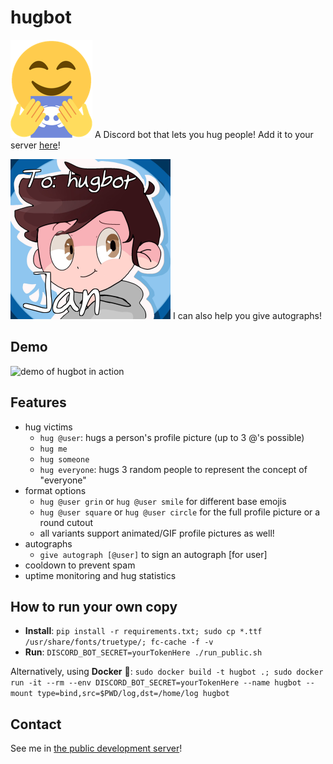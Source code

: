 # hugbot

![hugbot logo](hugbot_logo.png) A Discord bot that lets you hug people! Add it to your server [here](https://discordapp.com/api/oauth2/authorize?client_id=680141163466063960&permissions=34816&scope=bot)!

![autograph example](autographed_jan_to_hugbot.png) I can also help you give autographs!

## Demo

![demo of hugbot in action](jan_thingy.mp4.gif)

## Features

- hug victims
    - `hug @user`: hugs a person's profile picture (up to 3 @'s possible)
    - `hug me`
    - `hug someone`
    - `hug everyone`: hugs 3 random people to represent the concept of "everyone"
- format options
    - `hug @user grin` or `hug @user smile` for different base emojis
    - `hug @user square` or `hug @user circle` for the full profile picture or a round cutout
    - all variants support animated/GIF profile pictures as well!
- autographs
    - `give autograph [@user]` to sign an autograph [for user]
- cooldown to prevent spam
- uptime monitoring and hug statistics

## How to run your own copy

- **Install**: ```pip install -r requirements.txt; sudo cp *.ttf /usr/share/fonts/truetype/; fc-cache -f -v```
- **Run**: ```DISCORD_BOT_SECRET=yourTokenHere ./run_public.sh```

Alternatively, using **Docker** 🐳: ```sudo docker build -t hugbot .; sudo docker run -it --rm --env DISCORD_BOT_SECRET=yourTokenHere --name hugbot --mount type=bind,src=$PWD/log,dst=/home/log hugbot```

## Contact

See me in [the public development server](https://discord.gg/ZmbBt2A)!
